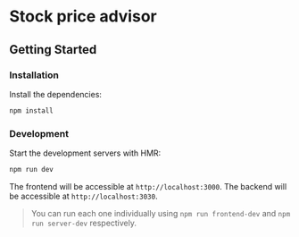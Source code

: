 # Stock price advisor

## Getting Started

### Installation

Install the dependencies:

```bash
npm install
```

### Development

Start the development servers with HMR:

```bash
npm run dev
```

The frontend will be accessible at `http://localhost:3000`. The backend will be accessible at `http://localhost:3030`.

> You can run each one individually using `npm run frontend-dev` and `npm run server-dev` respectively.